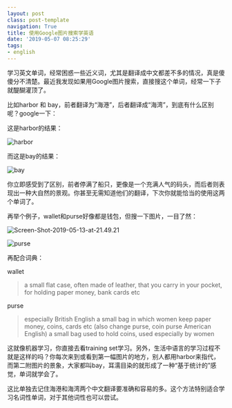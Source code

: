 ```yaml
---
layout: post
class: post-template
navigation: True
title: 使用Google图片搜索学英语
date: '2019-05-07 08:25:29'
tags:
- english
---
```


学习英文单词，经常困惑一些近义词，尤其是翻译成中文都差不多的情况，真是傻傻分不清楚。最近我发现如果用Google图片搜索，直接搜这个单词，经常一下子就醍醐灌顶了。

比如harbor 和 bay，前者翻译为“海港”，后者翻译成“海湾”，到底有什么区别呢？google一下：

这是harbor的结果：

![harbor](/content/images/2019/05/harbor.jpg)

而这是bay的结果：

![bay](/content/images/2019/05/bay.jpg)

你立即感受到了区别，前者停满了船只，更像是一个充满人气的码头，而后者则表现出一种大自然的景观。你甚至无需知道他们的翻译，下次你就能恰当的使用这两个单词了。

再举个例子，wallet和purse好像都是钱包，但搜一下图片，一目了然：

![Screen-Shot-2019-05-13-at-21.49.21](/content/images/2019/05/Screen-Shot-2019-05-13-at-21.49.21.jpg)

![purse](/content/images/2019/05/purse.jpg)

再配合词典：

wallet
> a small flat case, often made of leather, that you carry in your pocket, for holding paper money, bank cards etc 

purse
> especially British English a small bag in which women keep paper money, coins, cards etc 
(also change purse, coin purse American English) a small bag used to hold coins, used especially by women

这就像机器学习，你直接去看training set学习。另外，生活中语言的学习过程不就是这样的吗？你每次来到或看到第一幅图片的地方，别人都用harbor来指代，而第二附图片的景象，大家都叫bay，耳濡目染的就形成了一种“基于统计的”感觉，单词就学会了。

这比单独去记住海港和海湾两个中文翻译要准确和容易的多。这个方法特别适合学习名词性单词，对于其他词性也可以尝试。

